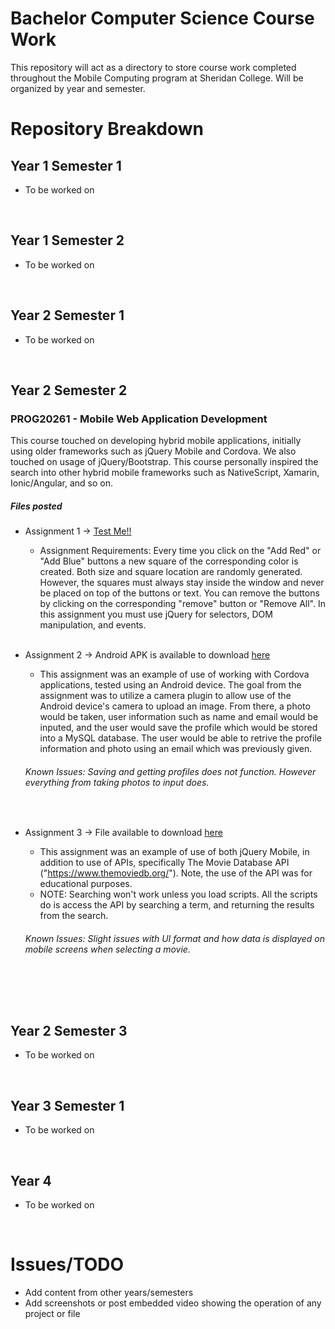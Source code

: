 # Bachelor Computer Science Course Work
This repository will act as a directory to store course work completed throughout the Mobile Computing program at Sheridan College. Will be organized by year and semester. 


# Repository Breakdown

## Year 1 Semester 1
* To be worked on
<br/>

## Year 1 Semester 2
* To be worked on
<br/>

## Year 2 Semester 1
* To be worked on
<br/>

## Year 2 Semester 2

### PROG20261 - Mobile Web Application Development
This course touched on developing hybrid mobile applications, initially using older frameworks such as jQuery Mobile and Cordova. We also touched on usage of jQuery/Bootstrap. This course personally inspired the search into other hybrid mobile frameworks such as NativeScript, Xamarin, Ionic/Angular, and so on. 

##### Files posted
* Assignment 1 -> [Test Me!!](
https://htmlpreview.github.io/?https://github.com/KCorado/Bachelor_Computer_Science_Course_Work/blob/master/Year_2_Sem_2/PROG20261/Assignments/A1/index.html)
  - Assignment Requirements: Every time you click on the "Add Red" or "Add Blue" buttons a new square of the corresponding color is created. Both size and square location are randomly generated. However, the squares must always stay inside the window and never be placed on top of the buttons or text. You can remove the buttons by clicking on the corresponding "remove" button or "Remove All". In this assignment you must use jQuery for selectors, DOM manipulation, and events. 
  <br/>
  
* Assignment 2 -> Android APK is available to download [here](https://github.com/KCorado/Bachelor_Computer_Science_Course_Work/blob/master/Year_2_Sem_2/PROG20261/Assignments/A2/APK)
  - This assignment was an example of use of working with Cordova applications, tested using an Android device. The goal from the assignment was to utilize a camera plugin to allow use of the Android device's camera to upload an image. From there, a photo would be taken, user information such as name and email would be inputed, and the user would save the profile which would be stored into a MySQL database. The user would be able to retrive the profile information and photo using an email which was previously given.
  ###### Known Issues: Saving and getting profiles does not function. However everything from taking photos to input does.
 
  <br/>
  
* Assignment 3 -> File available to download [here](https://github.com/KCorado/Bachelor_Computer_Science_Course_Work/tree/master/Year_2_Sem_2/PROG20261/Assignments/A3)
  - This assignment was an example of use of both jQuery Mobile, in addition to use of APIs, specifically The Movie Database API ("https://www.themoviedb.org/"). Note, the use of the API was for educational purposes. 
  - NOTE: Searching won't work unless you load scripts. All the scripts do is access the API by searching a term, and returning the results from the search. 
   ###### Known Issues: Slight issues with UI format and how data is displayed on mobile screens when selecting a movie.
 
  <br/>

<br/>

## Year 2 Semester 3
* To be worked on
<br/>




## Year 3 Semester 1
* To be worked on
<br/>


## Year 4
* To be worked on
<br/>

# Issues/TODO
* Add content from other years/semesters
* Add screenshots or post embedded video showing the operation of any project or file
